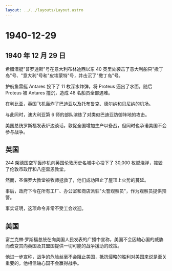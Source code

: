 ```yaml
---
layout: ../../layouts/Layout.astro
---
```


# 1940-12-29

## 1940 年 12 月 29 日

希腊潜艇"普罗透斯"号在意大利布林迪西以东 40
英里处袭击了意大利船只"撒丁岛"号、"意大利"号和"皮埃蒙特"号，并击沉了"撒丁岛"号。

护航鱼雷艇 Antares 投下了 11 枚深水炸弹，将 Proteus 逼出了水面，随后
Proteus 被 Antares 撞沉，造成 48 名船员全部遇难。

在利比亚，英国飞机轰炸了巴迪亚以及托布鲁克、德尔纳和贝尼纳的机场。

与此同时，澳大利亚第 6 师的部队演练了对类似巴迪亚防御阵地的攻击。

美国总统罗斯福发表炉边谈话，敦促全国增加生产以备战，但同时也承诺美国不会参与战争。

## 英国

244 架德国空军轰炸机向英国伦敦历史名城中心投下了 30,000
枚燃烧弹，摧毁了伦敦市政厅和八座雷恩教堂。

然而，圣保罗大教堂被牧师拯救了，他们成功阻止了屋顶上火势的蔓延。

事后，政府下令在所有工厂、办公室和商店派驻"火警观察员"，作为观察员提供预警。

事实证明，这项命令非常不受工会欢迎。

## 美国

富兰克林·罗斯福总统在向美国人民发表的广播中宣称，美国不会因轴心国的威胁而改变其向英国及其盟国提供一切可能的战争援助的政策。

他进一步宣称，战争的危险丝毫不会阻止美国，抵抗侵略的胜利对美国来说是至关重要的，他相信轴心国不会赢得战争。